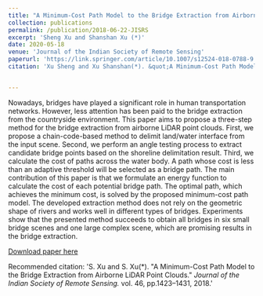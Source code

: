 ```yaml
---
title: "A Minimum-Cost Path Model to the Bridge Extraction from Airborne LiDAR Point Clouds"
collection: publications
permalink: /publication/2018-06-22-JISRS
excerpt: 'Sheng Xu and Shanshan Xu (*)'
date: 2020-05-18
venue: 'Journal of the Indian Society of Remote Sensing'
paperurl: 'https://link.springer.com/article/10.1007/s12524-018-0788-9'
citation: 'Xu Sheng and Xu Shanshan(*). &quot;A Minimum-Cost Path Model to the Bridge Extraction from Airborne LiDAR Point Clouds.&quot; <i>Journal of the Indian Society of Remote Sensing</i>. vol.46, pp.1423–1431, 2018, doi: 10.1007/s12524-018-0788-9.'


---
```

Nowadays, bridges have played a significant role in human transportation networks. However, less attention has been paid to the bridge extraction from the countryside environment. This paper aims to propose a three-step method for the bridge extraction from airborne LiDAR point clouds. First, we propose a chain-code-based method to delimit land/water interface from the input scene. Second, we perform an angle testing process to extract candidate bridge points based on the shoreline delimitation result. Third, we calculate the cost of paths across the water body. A path whose cost is less than an adaptive threshold will be selected as a bridge path. The main contribution of this paper is that we formulate an energy function to calculate the cost of each potential bridge path. The optimal path, which achieves the minimum cost, is solved by the proposed minimum-cost path model. The developed extraction method does not rely on the geometric shape of rivers and works well in different types of bridges. Experiments show that the presented method succeeds to obtain all bridges in six small bridge scenes and one large complex scene, which are promising results in the bridge extraction.

[Download paper here](http://lostagex.github.io/files/2018-06-22-JISRS.pdf)

Recommended citation: 'S. Xu and S. Xu(*). &quot;A Minimum-Cost Path Model to the Bridge Extraction from Airborne LiDAR Point Clouds.&quot; <i>Journal of the Indian Society of Remote Sensing.</i>  vol. 46, pp.1423–1431, 2018.'







